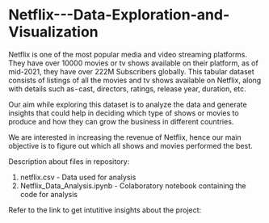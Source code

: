 # Netflix---Data-Exploration-and-Visualization

Netflix is one of the most popular media and video streaming platforms. They have over 10000 movies or tv shows available on their platform, as of mid-2021, they have over 222M Subscribers globally. This tabular dataset consists of listings of all the movies and tv shows available on Netflix, along with details such as - cast, directors, ratings, release year, duration, etc. 

Our aim while exploring this dataset is to analyze the data and generate insights that could help in deciding which type of shows or movies to produce and how they can grow the business in different countries.

We are interested in increasing the revenue of Netflix, hence our main objective is to figure out which all shows and movies performed the best.

Description about files in repository:
1. netflix.csv - Data used for analysis
2. Netflix_Data_Analysis.ipynb - Colaboratory notebook containing the code for analysis

Refer to the link to get intutitive insights about the project: 
